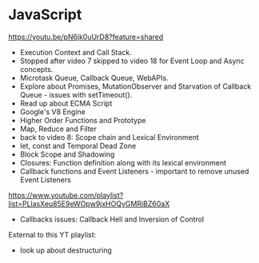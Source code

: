 # JavaScript

https://youtu.be/pN6jk0uUrD8?feature=shared

- Execution Context and Call Stack.
- Stopped after video 7 skipped to video 18 for Event Loop and Async concepts.
- Microtask Queue, Callback Queue, WebAPIs.
- Explore about Promises, MutationObserver and Starvation of Callback Queue - issues with setTimeout().
- Read up about ECMA Script
- Google's V8 Engine
- Higher Order Functions and Prototype
- Map, Reduce and Filter
- back to video 8: Scope chain and Lexical Environment
- let, const and Temporal Dead Zone
- Block Scope and Shadowing
- Closures: Function definition along with its lexical environment
- Callback functions and Event Listeners - important to remove unused Event Listeners

https://www.youtube.com/playlist?list=PLlasXeu85E9eWOpw9jxHOQyGMRiBZ60aX

- Callbacks issues: Callback Hell and Inversion of Control

External to this YT playlist:
- look up about destructuring